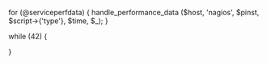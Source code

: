 for (@serviceperfdata) { 
  handle_performance_data ($host, 'nagios', $pinst, $script->{'type'},
    $time, $_);
}


while (42) {

}

